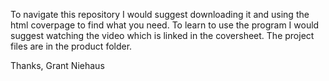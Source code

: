 To navigate this repository I would suggest downloading it and using the html coverpage to find what you need. To learn to use the program I would suggest watching the video which is linked in the coversheet. The project files are in the product folder.

Thanks, 
Grant Niehaus
